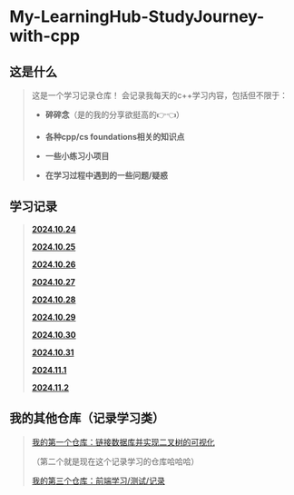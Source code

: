 # My-LearningHub-StudyJourney-with-cpp

## 这是什么
>这是一个学习记录仓库！
>会记录我每天的c++学习内容，包括但不限于：
>+ **碎碎念**（是的我的分享欲挺高的👉👈）
>
>+ **各种cpp/cs foundations相关的知识点**
>
>+ **一些小练习小项目**
>
>+ **在学习过程中遇到的一些问题/疑惑**

## 学习记录
>[**2024.10.24**](https://github.com/EthanQC/My-LearningHub-StudyJourney-with-cpp/blob/ec772867ff580e1615e77de30024a9ebc0762347/2024.10.24/today%20's%20learning%20record.md)
>
>[**2024.10.25**](https://github.com/EthanQC/My-LearningHub-StudyJourney-with-cpp/blob/751840b2097055f959e36822e1065e88642199d5/2024.10.25/learning%20record.md)
>
>[**2024.10.26**](https://github.com/EthanQC/My-LearningHub-StudyJourney-with-cpp/blob/a859074be0d75503d0948496e26885b5e4f08dd3/2024.10.26/learning%20record.md)
>
>[**2024.10.27**](https://github.com/EthanQC/My-LearningHub-StudyJourney-with-cpp/blob/a128f18fd4a18f901a2e02a320879dc684fa581f/2024.10.27/learning%20record.md)
>
>[**2024.10.28**](https://github.com/EthanQC/My-LearningHub-StudyJourney-with-cpp/blob/ab8049e5a5e5ceaf470277d68853b49c189cdc21/2024.10.28/learning%20record.md)
>
>[**2024.10.29**](https://github.com/EthanQC/My-LearningHub-StudyJourney-with-cpp/blob/aac150575bf6a2d0b0b3e389502478c0d13e4950/2024.10.29/learning%20record.md)
>
>[**2024.10.30**](https://github.com/EthanQC/My-LearningHub-StudyJourney-with-cpp/blob/18305ffc061c2604a56f01988b02848a3d924426/2024.10.30/learning%20record.md)
>
>[**2024.10.31**](https://github.com/EthanQC/My-LearningHub-StudyJourney-with-cpp/blob/005390f4e7a46c2389f095ef7bf1adebf6882d50/2024.10.31/learning%20record.md)
>
>[**2024.11.1**](https://github.com/EthanQC/My-LearningHub-StudyJourney-with-cpp/blob/62ae010a2c4789e29c90d4d60f12ba805e1115b4/2024.11.1/learning%20record.md)
>
>[**2024.11.2**](https://github.com/EthanQC/My-LearningHub-StudyJourney-with-cpp/blob/007e906478f31c212ff420c8d6dd5889cdabd9a4/2024.11.2/learning%20record.md)

## 我的其他仓库（记录学习类）
>[我的第一个仓库：链接数据库并实现二叉树的可视化](https://github.com/EthanQC/using-cpp-and-MySQL-to-implement-the-visualization-of-a-binary-tree)
>
>（第二个就是现在这个记录学习的仓库哈哈哈）
>
>[我的第三个仓库：前端学习/测试/记录](https://github.com/EthanQC/my-test-page-website)
